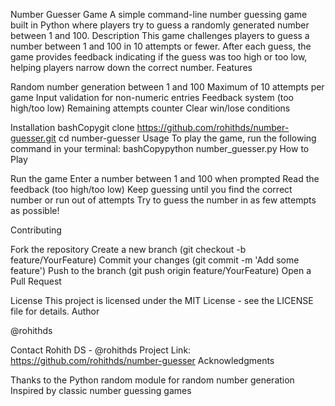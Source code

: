 Number Guesser Game
A simple command-line number guessing game built in Python where players try to guess a randomly generated number between 1 and 100.
Description
This game challenges players to guess a number between 1 and 100 in 10 attempts or fewer. After each guess, the game provides feedback indicating if the guess was too high or too low, helping players narrow down the correct number.
Features

Random number generation between 1 and 100
Maximum of 10 attempts per game
Input validation for non-numeric entries
Feedback system (too high/too low)
Remaining attempts counter
Clear win/lose conditions

Installation
bashCopygit clone https://github.com/rohithds/number-guesser.git
cd number-guesser
Usage
To play the game, run the following command in your terminal:
bashCopypython number_guesser.py
How to Play

Run the game
Enter a number between 1 and 100 when prompted
Read the feedback (too high/too low)
Keep guessing until you find the correct number or run out of attempts
Try to guess the number in as few attempts as possible!

Contributing

Fork the repository
Create a new branch (git checkout -b feature/YourFeature)
Commit your changes (git commit -m 'Add some feature')
Push to the branch (git push origin feature/YourFeature)
Open a Pull Request

License
This project is licensed under the MIT License - see the LICENSE file for details.
Author

@rohithds

Contact
Rohith DS - @rohithds
Project Link: https://github.com/rohithds/number-guesser
Acknowledgments

Thanks to the Python random module for random number generation
Inspired by classic number guessing games

